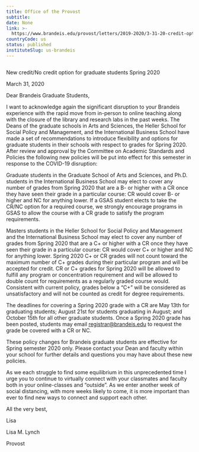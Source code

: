 ```yaml
---
title: Office of the Provost
subtitle: 
date: None
link: >-
  https://www.brandeis.edu/provost/letters/2019-2020/3-31-20-credit-option-graduate-students.html
countryCode: us
status: published
instituteSlug: us-brandeis
---
```

![]()

New credit/No credit option for graduate students Spring 2020

March 31, 2020

Dear Brandeis Graduate Students,

I want to acknowledge again the significant disruption to your Brandeis experience with the rapid move from in-person to online teaching along with the closure of the library and research labs in the past weeks. The Deans of the graduate schools in Arts and Sciences, the Heller School for Social Policy and Management, and the International Business School have made a set of recommendations to introduce flexibility and options for graduate students in their schools with respect to grades for Spring 2020. After review and approval by the Committee on Academic Standards and Policies the following new policies will be put into effect for this semester in response to the COVID-19 disruption:

Graduate students in the Graduate School of Arts and Sciences, and Ph.D. students in the International Business School may elect to cover any number of grades from Spring 2020 that are a B- or higher with a CR once they have seen their grade in a particular course: CR would cover B- or higher and NC for anything lower. If a GSAS student elects to take the CR/NC option for a required course, we strongly encourage programs in GSAS to allow the course with a CR grade to satisfy the program requirements.

Masters students in the Heller School for Social Policy and Management and the International Business School may elect to cover any number of grades from Spring 2020 that are a C+ or higher with a CR once they have seen their grade in a particular course: CR would cover C+ or higher and NC for anything lower. Spring 2020 C+ or CR grades will not count toward the maximum number of C+ grades during their particular program and will be accepted for credit. CR or C+ grades for Spring 2020 will be allowed to fulfill any program or concentration requirement and will be allowed to double count for requirements as a regularly graded course would. Consistent with current policy, grades below a “C+” will be considered as unsatisfactory and will not be counted as credit for degree requirements.

The deadlines for covering a Spring 2020 grade with a CR are May 13th for graduating students; August 21st for students graduating in August; and October 15th for all other graduate students. Once a Spring 2020 grade has been posted, students may email registrar@brandeis.edu to request the grade be covered with a CR or NC.

These policy changes for Brandeis graduate students are effective for Spring semester 2020 only. Please contact your Dean and faculty within your school for further details and questions you may have about these new policies.

As we each struggle to find some equilibrium in this unprecedented time I urge you to continue to virtually connect with your classmates and faculty both in your online-classes and “outside”. As we enter another week of social distancing, with more weeks likely to come, it is more important than ever to find new ways to connect and support each other.

All the very best,

Lisa

Lisa M. Lynch

Provost